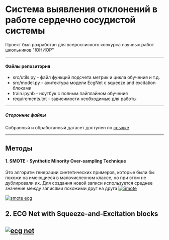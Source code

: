 # Система выявления отклонений в работе сердечно сосудистой системы

<p>Проект был разработан для всероссиского конкурса научных работ школьников "ЮНИОР"</p>

---

#### Файлы репозитория

<ul>
  <li>
    src/utils.py  - файл функций подсчета метрик и цикла обучения и т.д.</li>
  <li>
    src/model.py - ахитектура модели EcgNet с squeeze and excitation блоками</li>
  <li>
    train.ipynb - ноутбук с полным пайплайном обучения</li>
  <li>
    requirements.txt - зависимости необходимые для работы</li>
</ul>

---

##### Сторонние файлы

Собранный и обработанный датасет доступен по <a href="https://drive.google.com/file/d/1Rt0I7Svrx77tFMCsNubEQ-cDY8hD-iCk/view?usp=drive_linkk">ссылке<a/>

---
## Методы
#### 1. SMOTE - Synthetic Minority Over-sampling Technique
Это алгоритм генерации синтетических примеров, которые были бы похожи на имеющиеся в малочисленном классе, но при этом не дублировали их. Для создания новой записи используется среднее значение между записями похожими друг на друга
[![Smote](https://www.dataknowsall.com/images/posts/imbalanced.png "Smote")](https://www.dataknowsall.com/images/posts/imbalanced.png "Smote")

[![smote ecg](https://i.ibb.co/72ZsqfT/image.png "smote ecg")](https://i.ibb.co/72ZsqfT/image.png "smote ecg")

## 2. ECG Net with Squeeze-and-Excitation blocks
[![ecg net](https://i.ibb.co/dD3v41F/ecg.png "ecg net")](https://i.ibb.co/dD3v41F/ecg.png "ecg net")
---
